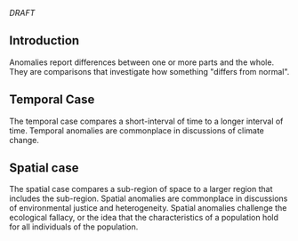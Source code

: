 _DRAFT_  

## Introduction  

Anomalies report differences between one or more parts and the whole. They are comparisons that investigate how something "differs from normal". 

## Temporal Case 

The temporal case compares a short-interval of time to a longer interval of time. Temporal anomalies are commonplace in discussions of climate change.  

## Spatial case  

The spatial case compares a sub-region of space to a larger region that includes the sub-region. Spatial anomalies are commonplace in discussions of environmental justice and heterogeneity. Spatial anomalies challenge the ecological fallacy, or the idea that the characteristics of a population hold for all individuals of the population.    
 
